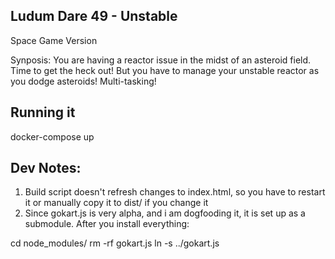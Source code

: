 Ludum Dare 49 - Unstable
------------------------

Space Game Version

Synposis:
You are having a reactor issue in the midst of an asteroid field. Time to get the heck out! But you have to manage your unstable reactor as you dodge asteroids! Multi-tasking!

Running it
----------

docker-compose up

Dev Notes:
----------

1. Build script doesn't refresh changes to index.html, so you have to restart it or manually copy it to dist/ if you change it
2. Since gokart.js is very alpha, and i am dogfooding it, it is set up as a submodule. After you install everything:

  cd node_modules/
  rm -rf gokart.js
  ln -s ../gokart.js

